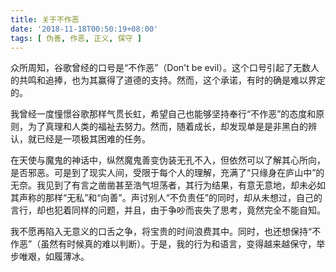 ```yaml
---
title: 关于不作恶
date: '2018-11-18T00:50:19+08:00'
tags: [ 伪善, 作恶, 正义, 保守 ]
---
```


众所周知，谷歌曾经的口号是“不作恶”（Don't be evil）。这个口号引起了无数人的共鸣和追捧，也为其赢得了道德的支持。然而，这个承诺，有时的确是难以界定的。

我曾经一度憧憬谷歌那样气贯长虹，希望自己也能够坚持奉行“不作恶”的态度和原则，为了真理和人类的福祉去努力。然而，随着成长，却发现单是是非黑白的辨认，就已经是一项极其困难的任务。

在天使与魔鬼的神话中，纵然魔鬼善变伪装无孔不入，但依然可以了解其心所向，是否邪恶。可是到了现实人间，受限于每个人的理解，充满了“只缘身在庐山中”的无奈。我见到了有言之凿凿甚至浩气坦荡者，其行为结果，有意无意地，却未必如其声称的那样“无私”和“向善”。声讨别人“不负责任”的同时，却从未想过，自己的言行，却也犯着同样的问题，并且，由于争吵而丧失了思考，竟然完全不能自知。

我不愿再陷入无意义的口舌之争，将宝贵的时间浪费其中。同时，也还想保持“不作恶”（虽然有时候真的难以判断）。于是，我的行为和语言，变得越来越保守，举步唯艰，如履薄冰。
